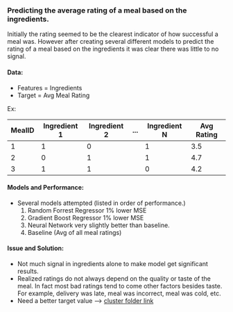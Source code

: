 ### Predicting the average rating of a meal based on the ingredients.

Initially the rating seemed to be the clearest indicator of how successful a meal was. However after creating several different models to predict the rating of a meal based on the ingredients it was clear there was little to no signal.

#### Data:
  - Features = Ingredients
  - Target = Avg Meal Rating
 
Ex:

| MealID | Ingredient 1 | Ingredient 2 | ... | Ingredient N | Avg Rating |
|--------|--------------|--------------|-----|--------------|------------|
| 1      |      1       |     0        |     |      1       |     3.5    |
| 2      |      0       |     1        |     |      1       |     4.7    |
| 3      |      1       |     1        |     |      0       |     4.2    |


#### Models and Performance:
- Several models attempted (listed in order of performance.)
  1. Random Forrest Regressor 1% lower MSE
  2. Gradient Boost Regressor 1% lower MSE
  3. Neural Network very slightly better than baseline.
  4. Baseline (Avg of all meal ratings)
  
#### Issue and Solution:
  - Not much signal in ingredients alone to make model get significant results.
  - Realized ratings do not always depend on the quality or taste of the meal. In fact most bad ratings tend to come other factors besides taste. For example, delivery was late, meal was incorrect, meal was cold, etc.
  - Need a better target value --> [cluster folder link](https://github.com/noahschumacher/smunch-user-food-analysis/tree/master/clustering "Clustering Folder")
